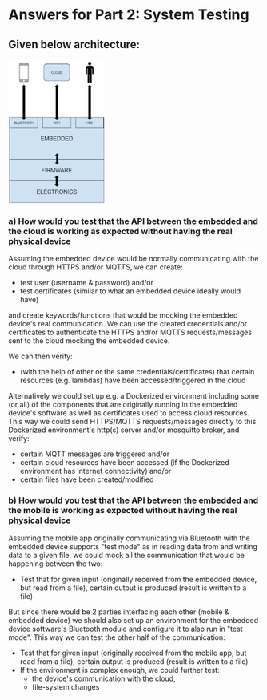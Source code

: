 # Answers for Part 2: System Testing

## Given below architecture:

![Architecture](architecture.png)

### a) How would you test that the API between the embedded and the cloud is working as expected without having the real physical device

Assuming the embedded device would be normally communicating with the cloud through HTTPS and/or MQTTS, we can create:

- test user (username & password) and/or
- test certificates (similar to what an embedded device ideally would have)

and create keywords/functions that would be mocking the embedded device's real communication.
We can use the created credentials and/or certificates to authenticate the HTTPS and/or MQTTS requests/messages sent to the cloud mocking the embedded device.

We can then verify:

- (with the help of other or the same credentials/certificates) that certain resources (e.g. lambdas) have been accessed/triggered in the cloud

Alternatively we could set up e.g. a Dockerized environment including some (or all) of the components that are originally running in the embedded device's software as well as certificates used to access cloud resources.
This way we could send HTTPS/MQTTS requests/messages directly to this Dockerized environment's http(s) server and/or mosquitto broker, and verify:
- certain MQTT messages are triggered and/or
- certain cloud resources have been accessed (if the Dockerized environment has internet connectivity) and/or
- certain files have been created/modified


### b) How would you test that the API between the embedded and the mobile is working as expected without having the real physical device

Assuming the mobile app originally communicating via Bluetooth with the embedded device supports "test mode" as in reading data from and writing data to a given file, we could mock all the communication that would be happening between the two:

- Test that for given input (originally received from the embedded device, but read from a file), certain output is produced (result is written to a file)

But since there would be 2 parties interfacing each other (mobile & embedded device) we should also set up an environment for the embedded device software's Bluetooth module and configure it to also run in "test mode". This way we can test the other half of the communication:

- Test that for given input (originally received from the mobile app, but read from a file), certain output is produced (result is written to a file)
- If the environment is complex enough, we could further test:
    - the device's communication with the cloud,
    - file-system changes
